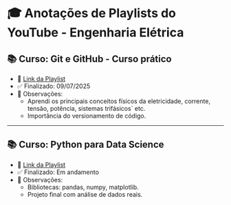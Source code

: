 # 🎓 Anotações de Playlists do YouTube - Engenharia Elétrica

## 📚 Curso: Git e GitHub - Curso prático
- 📌 [Link da Playlist](https://www.youtube.com/playlist?list=PLbEOwbQR9lqzK14I7OOeREEIE4k6rjgIj)
- ✅ Finalizado: 09/07/2025
- 📝 Observações:
  - Aprendi os principais conceitos físicos da eletricidade, corrente, tensão, potência, sistemas trifásicos` etc.
  - Importância do versionamento de código.

---

## 📚 Curso: Python para Data Science
- 📌 [Link da Playlist](https://youtube.com/playlist?list=OUTRO_EXEMPLO)
- ✅ Finalizado: Em andamento
- 📝 Observações:
  - Bibliotecas: pandas, numpy, matplotlib.
  - Projeto final com análise de dados reais.
